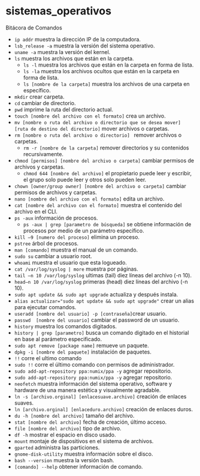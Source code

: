 # sistemas_operativos
Bitácora de Comandos

* `ip addr` muestra la dirección IP de la computadora.
* `lsb_release -a` muestra la versión del sistema operativo.
* `uname -a` muestra la versión del kernel.
* `ls` muestra los archivos que están en la carpeta.
  * `ls -l` muestra los archivos que están en la carpeta en forma de lista. 
  * `ls -la` muestra los archivos ocultos que están en la carpeta en forma de lista. 
  * `ls [nombre de la carpeta]` muestra los archivos de una carpeta en específico. 
* `mkdir` crear carpeta.
* `cd` cambiar de directorio.
* `pwd` imprime la ruta del directorio actual.
* `touch [nombre del archivo con el formato]` crea un archivo.
* `mv [nombre o ruta del archivo o directorio que se desea mover] [ruta de destino del directorio]` mover archivos o carpetas.
* `rm [nombre o ruta del archivo o directorio] ` remover archivos o carpetas.
  * `rm -r [nombre de la carpeta]` remover directorios y su contenidos recursivamente. 
* `chmod [permisos] [nombre del archivo o carpeta]` cambiar permisos de archivos y carpetas. 
  * `chmod 644 [nombre del archivo]` el propietario puede leer y escribir, el grupo solo puede leer y otros solo pueden leer. 
* `chown [owner/group owner] [nombre del archivo o carpeta]` cambiar permisos de archivos y carpetas. 
* `nano [nombre del archivo con el formato]` edita un archivo. 
* `cat [nombre del archivo con el formato]` muestra el contenido del archivo en el CLI.
* `ps -aux` información de procesos. 
  * `ps -aux | grep [parametro de búsqueda]` se obtiene información de procesos por medio de un parámetro específico.
* `kill –9 [numero del proceso]` elimina un proceso. 
* `pstree` árbol de procesos.
* `man [comando]` muestra el manual de un comando.
* `sudo su` cambiar a usuario root.
* `whoami` muestra el usuario que esta logueado.
* `cat /var/log/syslog | more` muestra por páginas. 
* `tail –n 10 /var/log/syslog` ultimas (tail) diez líneas del archivo (-n 10).
* `head–n 10 /var/log/syslog` primeras (head) diez líneas del archivo  (-n 10).
* `sudo apt update && sudo apt upgrade` actualiza y después instala.
* `alias actualizar="sudo apt update && sudo apt upgrade"` crear un alias para ejecutar comandos.
* `useradd [nombre del usuario] -p [contraseña]`crear usuario.  
* `passwd  [nombre del usuario]` cambiar el password  de un usuario.
* `history` muestra los comandos digitados.
* `history | grep [parametro]` busca un comando digitado en el historial en base al parámetro especificado.
* `sudo apt remove [package name]` remueve un paquete. 
* `dpkg -i [nombre del paquete]` instalación de paquetes. 
* `!!` corre el ultimo comando 
* `sudo !!` corre el último comando con permisos de administrador.
* `sudo add-apt-repository ppa:numix/ppa -y` agregar repositorio. 
* `sudo add-apt-repository ppa:numix/ppa -y` agregar repositorio. 
* `neofetch` muestra información del sistema operativo, software y hardware de una manera estética y visualmente agradable.
* `ln -s [archivo.orginal] [enlacesuave.archivo]` creación de enlaces suaves.
* `ln [archivo.orginal] [enlaceduro.archivo]` creación de enlaces duros.
* `du -h [nombre del archivo]` tamaño del archivo.
* `stat [nombre del archivo]` fecha de creación, último acceso.
* `file [nombre del archivo]` tipo de archivo.
* `df -h` mostrar el espacio en disco usado.
* `mount` montaje de dispositivos en el sistema de archivos.
* `gparted` administra las particiones.
* `gnome-disk-utility` muestra información sobre el disco.
* `bash --version` muestra la versión bash.
* `[comando] --help` obtener información de comando.







